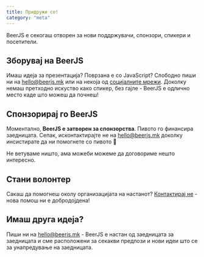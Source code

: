 ```yaml
---
title: Придружи се!
category: "meta"
---
```


BeerJS е секогаш отворен за нови поддржувачи, спонзори, спикери и посетители.

## Зборувај на BeerJS

Имаш идеја за презентација? Поврзана е со JavaScript? Слободно пиши ни на [hello@beerjs.mk](mailto:hello@beerjs.mk) или
на некоја од [социјалните мрежи](/contact). Доколку немаш претходно искуство како спикер, без гајле - BeerJS е одлично
место каде што можеш да почнеш!

## Спонзорирај го BeerJS

Моментално, **BeerJS е затворен за спонзорства**. Пивото го финансира заедницата. Сепак, исконтактирајте не на
[hello@beerjs.mk](mailto:hello@beerjs.mk) доколку инсистирате да ни помогнете со пивото 🍻

Не ветуваме ништо, ама можеби можеме да договориме нешто интересно.

## Стани волонтер

Сакаш да помогнеш околу организацијата на настанот? [Контактирај не](mailto:hello@beerjs.mk) - нова помош ни е
добродојдена!

## Имаш друга идеја?

Пиши ни на [hello@beerjs.mk](mailto:hello@beerjs.mk) - BeerJS е настан од заедницата за заедницата и сме расположени за
секакви предлози и нови идеи што се за унапредување на заедницата.
